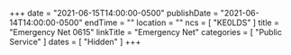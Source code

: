 +++
date = "2021-06-15T14:00:00-0500"
publishDate = "2021-06-14T14:00:00-0500"
endTime = ""
location = ""
ncs = [ "KE0LDS" ]
title = "Emergency Net 0615"
linkTitle = "Emergency Net"
categories = [ "Public Service" ]
dates = [ "Hidden" ]
+++
